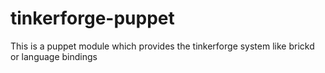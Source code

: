 tinkerforge-puppet
==================

This is a puppet module which provides the tinkerforge system like brickd or language bindings
